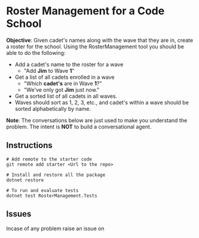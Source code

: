 # Roster Management for a Code School

**Objective**: Given cadet's names along with the wave that they are in, create a roster for the school.
Using the RosterManagement tool you should be able to do the following:  

- Add a cadet's name to the roster for a wave
  - "Add **Jim** to Wave **1**"
- Get a list of all cadets enrolled in a wave
  - "Which **cadet's** are in Wave **1**?" 
  - "We've only got **Jim** just now."
- Get a sorted list of all cadets in all waves. 
- Waves should sort as 1, 2, 3, etc., and cadet's within a wave should be sorted alphabetically by name.

**Note**: The conversations below are just used to make you understand the problem. The intent is **NOT** to build a conversational agent.

## Instructions

```
# Add remote to the starter code
git remote add starter <Url to the repo>

# Install and restore all the package
dotnet restore

# To run and evaluate tests
dotnet test RosterManagement.Tests
```

## Issues

Incase of any problem raise an issue on <URL To Be Added>